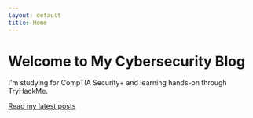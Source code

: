 ```yaml
---
layout: default
title: Home
---
```


# Welcome to My Cybersecurity Blog

I'm studying for CompTIA Security+ and learning hands-on through TryHackMe.

[Read my latest posts](./_posts/)

